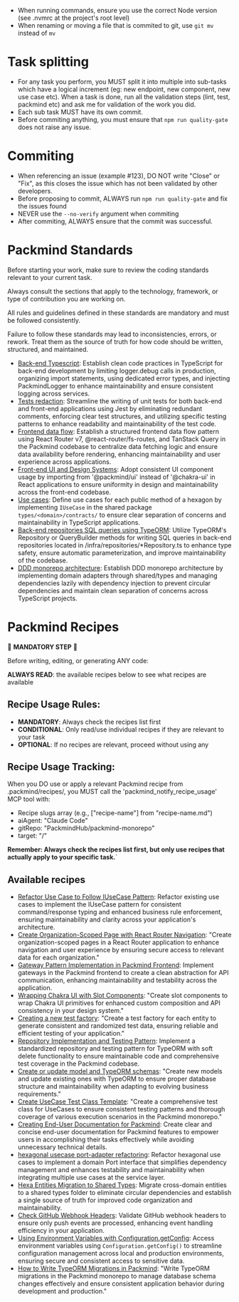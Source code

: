 - When running commands, ensure you use the correct Node version (see .nvmrc at the project's root level)
- When renaming or moving a file that is commited to git, use `git mv` instead of `mv`

# Task splitting

- For any task you perform, you MUST split it into multiple into sub-tasks which have a logical increment (eg: new endpoint, new component, new use case etc). When a task is done, run all the validation steps (lint, test, packmind etc) and ask me for validation of the work you did.
- Each sub task MUST have its own commit.
- Before commiting anything, you must ensure that `npm run quality-gate` does not raise any issue.

# Commiting

- When referencing an issue (example #123), DO NOT write "Close" or "Fix", as this closes the issue which has not been validated by other developers.
- Before proposing to commit, ALWAYS run `npm run quality-gate` and fix the issues found
- NEVER use the `--no-verify` argument when commiting
- After commiting, ALWAYS ensure that the commit was successful.

<!-- start: Packmind standards -->
# Packmind Standards

Before starting your work, make sure to review the coding standards relevant to your current task.

Always consult the sections that apply to the technology, framework, or type of contribution you are working on.

All rules and guidelines defined in these standards are mandatory and must be followed consistently.

Failure to follow these standards may lead to inconsistencies, errors, or rework. Treat them as the source of truth for how code should be written, structured, and maintained.

* [Back-end Typescript](.packmind/standards/back-end-typescript.md): Establish clean code practices in TypeScript for back-end development by limiting logger.debug calls in production, organizing import statements, using dedicated error types, and injecting PackmindLogger to enhance maintainability and ensure consistent logging across services.
* [Tests redaction](.packmind/standards/tests-redaction.md): Streamline the writing of unit tests for both back-end and front-end applications using Jest by eliminating redundant comments, enforcing clear test structures, and utilizing specific testing patterns to enhance readability and maintainability of the test code.
* [Frontend data flow](.packmind/standards/frontend-data-flow.md): Establish a structured frontend data flow pattern using React Router v7, @react-router/fs-routes, and TanStack Query in the Packmind codebase to centralize data fetching logic and ensure data availability before rendering, enhancing maintainability and user experience across applications.
* [Front-end UI and Design Systems](.packmind/standards/front-end-ui-and-design-systems.md): Adopt consistent UI component usage by importing from '@packmind/ui' instead of '@chakra-ui' in React applications to ensure uniformity in design and maintainability across the front-end codebase.
* [Use cases](.packmind/standards/use-cases.md): Define use cases for each public method of a hexagon by implementing `IUseCase` in the shared package `types/<domain>/contracts/` to ensure clear separation of concerns and maintainability in TypeScript applications.
* [Back-end repositories SQL queries using TypeORM](.packmind/standards/back-end-repositories-sql-queries-using-typeorm.md): Utilize TypeORM's Repository or QueryBuilder methods for writing SQL queries in back-end repositories located in /infra/repositories/*Repository.ts to enhance type safety, ensure automatic parameterization, and improve maintainability of the codebase.
* [DDD monorepo architecture](.packmind/standards/ddd-monorepo-architecture.md): Establish DDD monorepo architecture by implementing domain adapters through shared/types and managing dependencies lazily with dependency injection to prevent circular dependencies and maintain clean separation of concerns across TypeScript projects.
<!-- end: Packmind standards -->

<!-- start: Packmind recipes -->
# Packmind Recipes

🚨 **MANDATORY STEP** 🚨

Before writing, editing, or generating ANY code:

**ALWAYS READ**: the available recipes below to see what recipes are available

## Recipe Usage Rules:
- **MANDATORY**: Always check the recipes list first
- **CONDITIONAL**: Only read/use individual recipes if they are relevant to your task
- **OPTIONAL**: If no recipes are relevant, proceed without using any

## Recipe Usage Tracking:
When you DO use or apply a relevant Packmind recipe from .packmind/recipes/, you MUST call the 'packmind_notify_recipe_usage' MCP tool with:
* Recipe slugs array (e.g., ["recipe-name"] from "recipe-name.md")
* aiAgent: "Claude Code"
* gitRepo: "PackmindHub/packmind-monorepo"
* target: "/"

**Remember: Always check the recipes list first, but only use recipes that actually apply to your specific task.**`

## Available recipes

* [Refactor Use Case to Follow IUseCase Pattern](.packmind/recipes/refactor-use-case-to-follow-iusecase-pattern.md): Refactor existing use cases to implement the IUseCase pattern for consistent command/response typing and enhanced business rule enforcement, ensuring maintainability and clarity across your application's architecture.
* [Create Organization-Scoped Page with React Router Navigation](.packmind/recipes/create-organization-scoped-page-with-react-router-navigation.md): "Create organization-scoped pages in a React Router application to enhance navigation and user experience by ensuring secure access to relevant data for each organization."
* [Gateway Pattern Implementation in Packmind Frontend](.packmind/recipes/gateway-pattern-implementation-in-packmind-frontend.md): Implement gateways in the Packmind frontend to create a clean abstraction for API communication, enhancing maintainability and testability across the application.
* [Wrapping Chakra UI with Slot Components](.packmind/recipes/wrapping-chakra-ui-with-slot-components.md): "Create slot components to wrap Chakra UI primitives for enhanced custom composition and API consistency in your design system."
* [Creating a new test factory](.packmind/recipes/creating-a-new-test-factory.md): "Create a test factory for each entity to generate consistent and randomized test data, ensuring reliable and efficient testing of your application."
* [Repository Implementation and Testing Pattern](.packmind/recipes/repository-implementation-and-testing-pattern.md): Implement a standardized repository and testing pattern for TypeORM with soft delete functionality to ensure maintainable code and comprehensive test coverage in the Packmind codebase.
* [Create or update model and TypeORM schemas](.packmind/recipes/create-or-update-model-and-typeorm-schemas.md): "Create new models and update existing ones with TypeORM to ensure proper database structure and maintainability when adapting to evolving business requirements."
* [Create UseCase Test Class Template](.packmind/recipes/create-usecase-test-class-template.md): "Create a comprehensive test class for UseCases to ensure consistent testing patterns and thorough coverage of various execution scenarios in the Packmind monorepo."
* [Creating End-User Documentation for Packmind](.packmind/recipes/creating-end-user-documentation-for-packmind.md): Create clear and concise end-user documentation for Packmind features to empower users in accomplishing their tasks effectively while avoiding unnecessary technical details.
* [hexagonal usecase port-adapter refactoring](.packmind/recipes/hexagonal-usecase-port-adapter-refactoring.md): Refactor hexagonal use cases to implement a domain Port interface that simplifies dependency management and enhances testability and maintainability when integrating multiple use cases at the service layer.
* [Hexa Entities Migration to Shared Types](.packmind/recipes/hexa-entities-migration-to-shared-types.md): Migrate cross-domain entities to a shared types folder to eliminate circular dependencies and establish a single source of truth for improved code organization and maintainability.
* [Check GitHub Webhook Headers](.packmind/recipes/check-github-webhook-headers.md): Validate GitHub webhook headers to ensure only push events are processed, enhancing event handling efficiency in your application.
* [Using Environment Variables with Configuration.getConfig](.packmind/recipes/using-environment-variables-with-configurationgetconfig.md): Access environment variables using `Configuration.getConfig()` to streamline configuration management across local and production environments, ensuring secure and consistent access to sensitive data.
* [How to Write TypeORM Migrations in Packmind](.packmind/recipes/how-to-write-typeorm-migrations-in-packmind.md): "Write TypeORM migrations in the Packmind monorepo to manage database schema changes effectively and ensure consistent application behavior during development and production."
<!-- end: Packmind recipes -->
